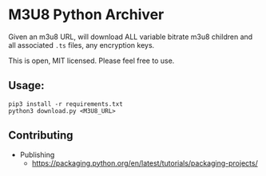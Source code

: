 M3U8 Python Archiver
====================
Given an m3u8 URL, will download ALL variable bitrate m3u8 children and all associated
`.ts` files, any encryption keys.

This is open, MIT licensed.  Please feel free to use.

Usage:
------

```
pip3 install -r requirements.txt
python3 download.py <M3U8_URL>
```


Contributing
------------
- Publishing
  - https://packaging.python.org/en/latest/tutorials/packaging-projects/